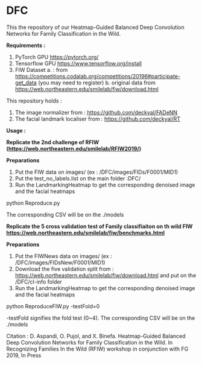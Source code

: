 # DFC
This the repository of our Heatmap-Guided Balanced Deep Convolution Networks for Family Classification in the Wild.

<b>Requirements : </b>
1. PyTorch GPU  https://pytorch.org/
2. Tensorflow GPU https://www.tensorflow.org/install
3. FIW Dataset 
    a. : from https://competitions.codalab.org/competitions/20196#participate-get_data (you may need to register)
    b. original data from https://web.northeastern.edu/smilelab/fiw/download.html
  
This repository holds : 
1. The image normalizer from : https://github.com/deckyal/FADeNN
2. The facial landmark localiser from : https://github.com/deckyal/RT

<b>Usage : </b>

<b>Replicate the 2nd challenge of RFIW (https://web.northeastern.edu/smilelab/RFIW2019/) </b>

<b>Preparations</b>

1. Put the FIW data on images/ (ex : /DFC/images/FIDs/F0001/MID1)
2. Put the test_no_labels.list on the main folder :DFC/ 
3. Run the LandmarkingHeatmap to get the corresponding denoised image and the facial heatmaps
  
python Reproduce.py 

The corresponding CSV will be on the ./models

<b>Replicate the 5 cross validation test of Family classifiaiton on th wild FIW https://web.northeastern.edu/smilelab/fiw/benchmarks.html </b>
  
<b>Preparations</b>

1. Put the FIWNews data on images/ (ex : /DFC/images/FIDsNew/F0001/MID1)
2. Download the five validation split from : https://web.northeastern.edu/smilelab/fiw/download.html and put on the /DFC/cl-info folder
2. Run the LandmarkingHeatmap to get the corresponding denoised image and the facial heatmaps
  
python ReproduceFIW.py -testFold=0

-testFold signifies the fold test (0~4). The corresponding CSV will be on the ./models

Citation : 
D. Aspandi, O. Pujol, and X. Binefa. Heatmap-Guided Balanced Deep Convolution Networks for Family Classification in the Wild. In Recognizing Families In the Wild (RFIW) workshop in conjunction with FG 2019, In Press
